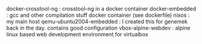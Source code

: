 docker-crosstool-ng : crosstool-ng in a docker container
docker-embedded : gcc and other compilation stuff docker container (see dockerfile)
nixos : my main host 
qemu-ubuntu2004-embedded : I created this for genemek back in the day. contains good configuration
vbox-alpine-webdev : alpine linux based web development environment for virtualbox
